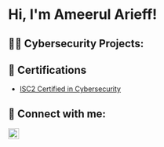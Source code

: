 <h1>Hi, I'm Ameerul Arieff!</h1>

<h2>👨‍💻 Cybersecurity Projects:</h2>

<h2>📄 Certifications</h2>

 - [ISC2 Certified in Cybersecurity](https://github.com/ameerularieff/certifications/blob/main/ISC2%20CC%20Certificate.pdf)

<h2> 🤳 Connect with me:</h2>

[<img align="left" alt="JoshMadakor | LinkedIn" width="22px" src="https://cdn.jsdelivr.net/npm/simple-icons@v3/icons/linkedin.svg" />][linkedin]

[linkedin]: https://linkedin.com/in/ameerularieff/
